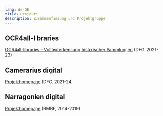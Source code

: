 ```yaml
---
lang: de-GE
title: Projekte
description: Zusammenfassung und Projektgruppe
---
```

## OCR4all-libraries
[OCR4all-libraries – Volltexterkennung historischer Sammlungen](https://gepris.dfg.de/gepris/projekt/460665940?context=projekt&task=showDetail&id=460665940&) (DFG, 2021-23)
<!---
### Zusammenfassung
Lorem ipsum dolor sit amet, consetetur sadipscing elitr, 
sed diam nonumy eirmod tempor invidunt ut labore et dolore magna 
aliquyam erat, sed diam voluptua. At vero eos et accusam et justo 
duo dolores et ea rebum. 
Stet clita kasd gubergren, no sea takimata sanctus est Lorem ipsum dolor sit amet. 
Lorem ipsum dolor sit amet, consetetur sadipscing elitr, sed 
diam nonumy eirmod tempor invidunt ut labore et dolore magna 
aliquyam erat, sed diam voluptua. At vero eos et accusam et 
justo duo dolores et ea rebum. Stet clita kasd gubergren, 
no sea takimata sanctus est Lorem ipsum dolor sit amet.
--->

<!---
### Projektgruppe
| Dr. Anke Hertling | Prof. Dr. Marc Latoschik | Dr. Christian Reul |
| :---: | :---: | :---: |
| ![Bild1](./.vuepress/public/images/ocr4all-zpd.png) | ![Bild2](./.vuepress/public/images/ocr4all-zpd.png) | ![Bild3](./.vuepress/public/images/ocr4all-zpd.png) |
| Antragstellerin, GEI Braunschwaig, ... | HCI Uni Würzburg, Antragsteller | Antragsteller |

| Sina Bock | Kristof Korwisi | Katharina Krüger |
| :---: | :---: | :---: |
| ![Bild1](./.vuepress/public/images/ocr4all-zpd.png) | ![Bild2](./.vuepress/public/images/ocr4all-zpd.png) | ![Bild3](./.vuepress/public/images/ocr4all-zpd.png) |
| Mitarbeiterin ZPD | HCI Uni Würzburg, Mitarbeiter HCI | Mitarbeiterin GEI |

| Maximilian Nöth | Kevin Chadbourne | Sebastian Klaes |
| :---: | :---: | :---: |
| ![Bild1](./.vuepress/public/images/ocr4all-zpd.png) | ![Bild2](./.vuepress/public/images/ocr4all-zpd.png) | ![Bild3](./.vuepress/public/images/ocr4all-zpd.png) |
| Mitarbeiter ZPD | wiss. Hilfskraft ZPD | Mitarbeiter GEI |

| Florian Langhanki | Dr. Herbert Baier Saip | |
| :---: | :---: | :---: |
| ![Bild1](./.vuepress/public/images/ocr4all-zpd.png) | ![Bild2](./.vuepress/public/images/ocr4all-zpd.png) | ![Bild3](./.vuepress/public/images/ocr4all-zpd.png) |
| PM ZPD | Mitarbeiter ZPD | |
--->

## Camerarius digital
[Projekthomepage](http://www.camerarius.de/camerarius-digital-2021-2024/) (DFG, 2021-24)

## Narragonien digital
[Projekthomepage](http://www.narragonien-digital.de/) (BMBF, 2014-2019)

